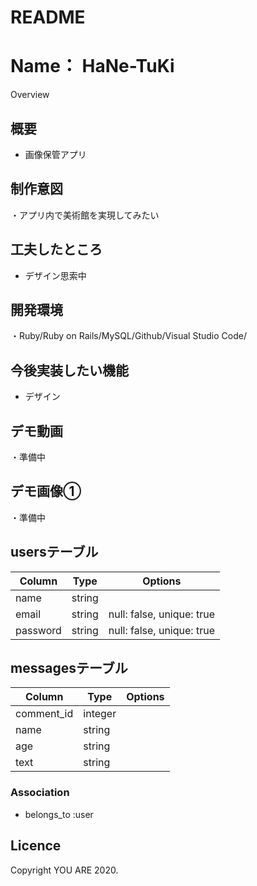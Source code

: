 # README

Name：
HaNe-TuKi
====

Overview


## 概要
<ul>
  <li>画像保管アプリ</li>
</ul>

## 制作意図
・アプリ内で美術館を実現してみたい


## 工夫したところ
<ul>
  <li>デザイン思索中</li>
</ul>

## 開発環境
・Ruby/Ruby on Rails/MySQL/Github/Visual Studio Code/

## 今後実装したい機能
<ul>
  <li>デザイン</li>
</ul>


## デモ動画
・準備中


## デモ画像①
・準備中

## usersテーブル

|Column|Type|Options|
|------|----|-------|
|name|string|
|email|string|null: false, unique: true|
|password|string|null: false, unique: true|

## messagesテーブル

|Column|Type|Options|
|------|----|-------|
|comment_id|integer|
|name|string|
|age|string|
|text|string|
### Association
- belongs_to :user

## Licence
Copyright YOU ARE 2020.
